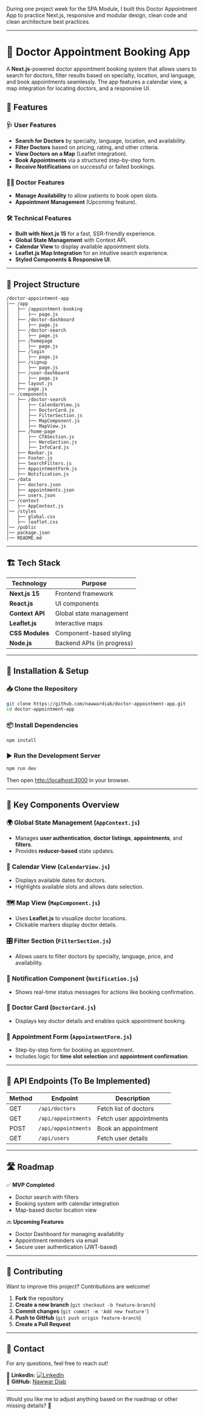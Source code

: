 During one project week for the SPA Module, I built this Doctor Appointment App to practice Next.js, responsive and modular design, clean code and clean architecture best practices.

---

# 🏥 Doctor Appointment Booking App

A **Next.js**-powered doctor appointment booking system that allows users to search for doctors, filter results based on specialty, location, and language, and book appointments seamlessly. The app features a calendar view, a map integration for locating doctors, and a responsive UI.

## 🚀 Features

### 🩺 User Features

- **Search for Doctors** by specialty, language, location, and availability.
- **Filter Doctors** based on pricing, rating, and other criteria.
- **View Doctors on a Map** (Leaflet integration).
- **Book Appointments** via a structured step-by-step form.
- **Receive Notifications** on successful or failed bookings.

### 👩‍⚕️ Doctor Features

- **Manage Availability** to allow patients to book open slots.
- **Appointment Management** (Upcoming feature).

### 🛠 Technical Features

- **Built with Next.js 15** for a fast, SSR-friendly experience.
- **Global State Management** with Context API.
- **Calendar View** to display available appointment slots.
- **Leaflet.js Map Integration** for an intuitive search experience.
- **Styled Components & Responsive UI**.

---

## 📂 Project Structure

```
/doctor-appointment-app
│── /app
│   ├── /appointment-booking
│   │   ├── page.js
│   ├── /doctor-dashboard
│   │   ├── page.js
│   ├── /doctor-search
│   │   ├── page.js
│   ├── /homepage
│   │   ├── page.js
│   ├── /login
│   │   ├── page.js
│   ├── /signup
│   │   ├── page.js
│   ├── /user-dashboard
│   │   ├── page.js
│   ├── layout.js
│   ├── page.js
│── /components
│   ├── /doctor-search
│   │   ├── CalendarView.js
│   │   ├── DoctorCard.js
│   │   ├── FilterSection.js
│   │   ├── MapComponent.js
│   │   ├── MapView.js
│   ├── /home-page
│   │   ├── CTASection.js
│   │   ├── HeroSection.js
│   │   ├── InfoCard.js
│   ├── Navbar.js
│   ├── Footer.js
│   ├── SearchFilters.js
│   ├── AppointmentForm.js
│   ├── Notification.js
│── /data
│   ├── doctors.json
│   ├── appointments.json
│   ├── users.json
│── /context
│   ├── AppContext.js
│── /styles
│   ├── global.css
│   ├── leaflet.css
│── /public
│── package.json
│── README.md
```

---

## 🏗️ Tech Stack

| **Technology**  | **Purpose**                |
| --------------- | -------------------------- |
| **Next.js 15**  | Frontend framework         |
| **React.js**    | UI components              |
| **Context API** | Global state management    |
| **Leaflet.js**  | Interactive maps           |
| **CSS Modules** | Component-based styling    |
| **Node.js**     | Backend APIs (in progress) |

---

## 🔧 Installation & Setup

### 📥 Clone the Repository

```sh
git clone https://github.com/nawwardiab/doctor-appointment-app.git
cd doctor-appointment-app
```

### 📦 Install Dependencies

```sh
npm install
```

### ▶️ Run the Development Server

```sh
npm run dev
```

Then open [http://localhost:3000](http://localhost:3000) in your browser.

---

## 📌 Key Components Overview

### 🌍 **Global State Management** (`AppContext.js`)

- Manages **user authentication**, **doctor listings**, **appointments**, and **filters**.
- Provides **reducer-based** state updates.

### 📅 **Calendar View** (`CalendarView.js`)

- Displays available dates for doctors.
- Highlights available slots and allows date selection.

### 🗺️ **Map View** (`MapComponent.js`)

- Uses **Leaflet.js** to visualize doctor locations.
- Clickable markers display doctor details.

### 🎛 **Filter Section** (`FilterSection.js`)

- Allows users to filter doctors by specialty, language, price, and availability.

### 🔔 **Notification Component** (`Notification.js`)

- Shows real-time status messages for actions like booking confirmation.

### 📄 **Doctor Card** (`DoctorCard.js`)

- Displays key doctor details and enables quick appointment booking.

### 📆 **Appointment Form** (`AppointmentForm.js`)

- Step-by-step form for booking an appointment.
- Includes logic for **time slot selection** and **appointment confirmation**.

---

## 🔄 API Endpoints (To Be Implemented)

| Method | Endpoint            | Description             |
| ------ | ------------------- | ----------------------- |
| GET    | `/api/doctors`      | Fetch list of doctors   |
| GET    | `/api/appointments` | Fetch user appointments |
| POST   | `/api/appointments` | Book an appointment     |
| GET    | `/api/users`        | Fetch user details      |

---

## 🛣 Roadmap

✅ **MVP Completed**

- Doctor search with filters
- Booking system with calendar integration
- Map-based doctor location view

🔜 **Upcoming Features**

- Doctor Dashboard for managing availability
- Appointment reminders via email
- Secure user authentication (JWT-based)

---

## 🤝 Contributing

Want to improve this project? Contributions are welcome!

1. **Fork** the repository
2. **Create a new branch** (`git checkout -b feature-branch`)
3. **Commit changes** (`git commit -m 'Add new feature'`)
4. **Push to GitHub** (`git push origin feature-branch`)
5. **Create a Pull Request**

---

## 📩 Contact

For any questions, feel free to reach out!

📧 **LinkedIn:** [![LinkedIn](https://img.shields.io/badge/LinkedIn-%230077B5.svg?logo=linkedin&logoColor=white)](https://linkedin.com/in/nawwar-diab/)  
🔗 **GitHub:** [Nawwar Diab](https://github.com/nawwardiab)

---

Would you like me to adjust anything based on the roadmap or other missing details? 🚀
